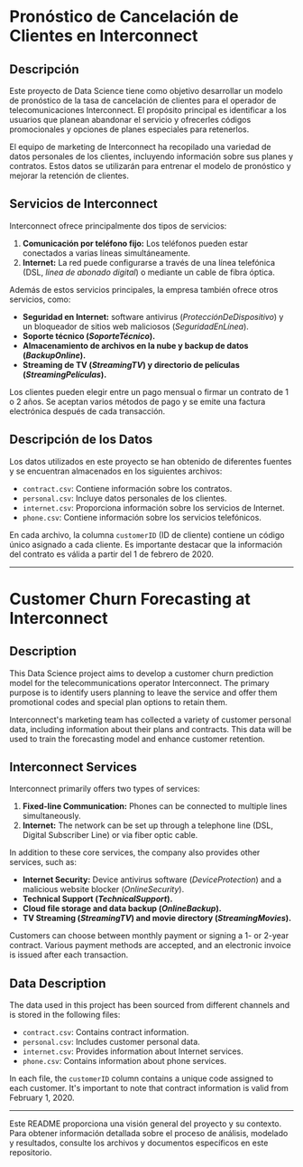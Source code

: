 # Pronóstico de Cancelación de Clientes en Interconnect

## Descripción

Este proyecto de Data Science tiene como objetivo desarrollar un modelo de pronóstico de la tasa de cancelación de clientes para el operador de telecomunicaciones Interconnect. El propósito principal es identificar a los usuarios que planean abandonar el servicio y ofrecerles códigos promocionales y opciones de planes especiales para retenerlos.

El equipo de marketing de Interconnect ha recopilado una variedad de datos personales de los clientes, incluyendo información sobre sus planes y contratos. Estos datos se utilizarán para entrenar el modelo de pronóstico y mejorar la retención de clientes.

## Servicios de Interconnect

Interconnect ofrece principalmente dos tipos de servicios:

1. **Comunicación por teléfono fijo:** Los teléfonos pueden estar conectados a varias líneas simultáneamente.
2. **Internet:** La red puede configurarse a través de una línea telefónica (DSL, *línea de abonado digital*) o mediante un cable de fibra óptica.

Además de estos servicios principales, la empresa también ofrece otros servicios, como:

- **Seguridad en Internet:** software antivirus (*ProtecciónDeDispositivo*) y un bloqueador de sitios web maliciosos (*SeguridadEnLínea*).
- **Soporte técnico (*SoporteTécnico*).**
- **Almacenamiento de archivos en la nube y backup de datos (*BackupOnline*).**
- **Streaming de TV (*StreamingTV*) y directorio de películas (*StreamingPelículas*).**

Los clientes pueden elegir entre un pago mensual o firmar un contrato de 1 o 2 años. Se aceptan varios métodos de pago y se emite una factura electrónica después de cada transacción.

## Descripción de los Datos

Los datos utilizados en este proyecto se han obtenido de diferentes fuentes y se encuentran almacenados en los siguientes archivos:

- `contract.csv`: Contiene información sobre los contratos.
- `personal.csv`: Incluye datos personales de los clientes.
- `internet.csv`: Proporciona información sobre los servicios de Internet.
- `phone.csv`: Contiene información sobre los servicios telefónicos.

En cada archivo, la columna `customerID` (ID de cliente) contiene un código único asignado a cada cliente. Es importante destacar que la información del contrato es válida a partir del 1 de febrero de 2020.

---

# Customer Churn Forecasting at Interconnect

## Description

This Data Science project aims to develop a customer churn prediction model for the telecommunications operator Interconnect. The primary purpose is to identify users planning to leave the service and offer them promotional codes and special plan options to retain them.

Interconnect's marketing team has collected a variety of customer personal data, including information about their plans and contracts. This data will be used to train the forecasting model and enhance customer retention.

## Interconnect Services

Interconnect primarily offers two types of services:

1. **Fixed-line Communication:** Phones can be connected to multiple lines simultaneously.
2. **Internet:** The network can be set up through a telephone line (DSL, Digital Subscriber Line) or via fiber optic cable.

In addition to these core services, the company also provides other services, such as:

- **Internet Security:** Device antivirus software (*DeviceProtection*) and a malicious website blocker (*OnlineSecurity*).
- **Technical Support (*TechnicalSupport*).**
- **Cloud file storage and data backup (*OnlineBackup*).**
- **TV Streaming (*StreamingTV*) and movie directory (*StreamingMovies*).**

Customers can choose between monthly payment or signing a 1- or 2-year contract. Various payment methods are accepted, and an electronic invoice is issued after each transaction.

## Data Description

The data used in this project has been sourced from different channels and is stored in the following files:

- `contract.csv`: Contains contract information.
- `personal.csv`: Includes customer personal data.
- `internet.csv`: Provides information about Internet services.
- `phone.csv`: Contains information about phone services.

In each file, the `customerID` column contains a unique code assigned to each customer. It's important to note that contract information is valid from February 1, 2020.

---

Este README proporciona una visión general del proyecto y su contexto. Para obtener información detallada sobre el proceso de análisis, modelado y resultados, consulte los archivos y documentos específicos en este repositorio.


